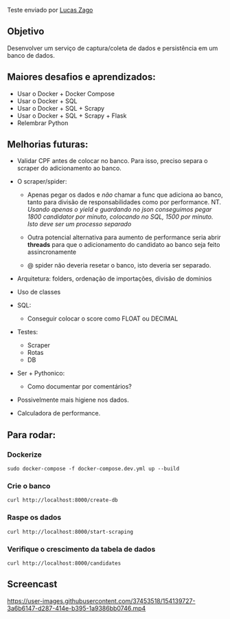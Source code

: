 Teste enviado por [Lucas Zago](https://github.com/luc-zago)

## Objetivo

Desenvolver um serviço de captura/coleta de dados e persistência em um banco de dados.

## Maiores desafios e aprendizados:

- Usar o Docker + Docker Compose
- Usar o Docker + SQL
- Usar o Docker + SQL + Scrapy
- Usar o Docker + SQL + Scrapy + Flask
- Relembrar Python


## Melhorias futuras:
- Validar CPF antes de colocar no banco. Para isso, preciso separa o scraper do adicionamento ao banco.

- O scraper/spider:
    - Apenas pegar os dados e *não* chamar a func que adiciona ao banco, tanto para divisão de responsabilidades como por performance. NT. *Usando apenas o yield e guardando no json conseguimos pegar 1800 candidator por minuto, colocando no SQL, 1500 por minuto. Isto deve ser um processo separado*

    - Outra potencial alternativa para aumento de performance seria abrir **threads** para que o adicionamento do candidato ao banco seja feito assincronamente

    - @ spider não deveria resetar o banco, isto deveria ser separado.

- Arquitetura: folders, ordenação de importações, divisão de domínios

- Uso de classes
- SQL: 
    - Conseguir colocar o score como FLOAT ou DECIMAL

- Testes:
    - Scraper
    - Rotas
    - DB

- Ser + Pythonico:
    - Como documentar por comentários?
    
- Possivelmente mais higiene nos dados.
- Calculadora de performance.

## Para rodar:

### Dockerize
`sudo docker-compose -f docker-compose.dev.yml up --build`

### Crie o banco
`curl http://localhost:8000/create-db`

### Raspe os dados
`curl http://localhost:8000/start-scraping`

### Verifique o crescimento da tabela de dados




`curl http://localhost:8000/candidates`

## Screencast
https://user-images.githubusercontent.com/37453518/154139727-3a6b6147-d287-414e-b395-1a9386bb0746.mp4
